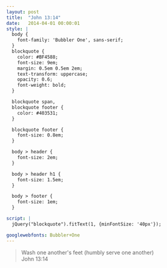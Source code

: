 ```yaml
---
layout: post
title:  "John 13:14"
date:   2014-04-01 00:00:01
style: |
  body {
    font-family: 'Bubbler One', sans-serif;
  }
  blockquote {
    color: #BF4588;
    font-size: 9em;
    margin: 0.5em 0.5em 2em;
    text-transform: uppercase;
    opacity: 0.6;
    font-weight: bold;
  }

  blockquote span,
  blockquote footer {
    color: #403531;
  }

  blockquote footer {
    font-size: 0.8em;
  }

  body > header {
    font-size: 2em;
  } 

  body > header h1 {
    font-size: 1.5em;
  }

  body > footer {
    font-size: 1em;
  }

script: |
  jQuery("blockquote").fitText(1, {minFontSize: '40px'});

googlewebfonts: Bubbler+One
---
```


<blockquote>
    Wash one another's feet (humbly <span>serve</span> one another)
    <footer>John 13:14</footer>
</blockquote>